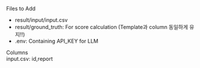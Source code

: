 Files to Add  
- result/input/input.csv
- result/ground_truth: For score calculation (Template과 column 동일하게 유지!!)  
- .env: Containing API_KEY for LLM

Columns  
input.csv: id,report  